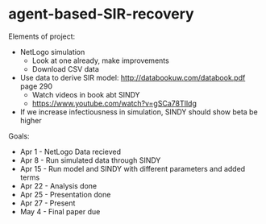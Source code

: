 # agent-based-SIR-recovery

Elements of project:
- NetLogo simulation
  - Look at one already, make improvements
  - Download CSV data
- Use data to derive SIR model: http://databookuw.com/databook.pdf page 290
  - Watch videos in book abt SINDY
  - https://www.youtube.com/watch?v=gSCa78TIldg
- If we increase infectiousness in simulation, SINDY should show beta be higher

Goals:
- Apr 1 - NetLogo Data recieved
- Apr 8 - Run simulated data through SINDY
- Apr 15 - Run model and SINDY with different parameters and added terms
- Apr 22 - Analysis done
- Apr 25 - Presentation done
- Apr 27 - Present
- May 4 - Final paper due